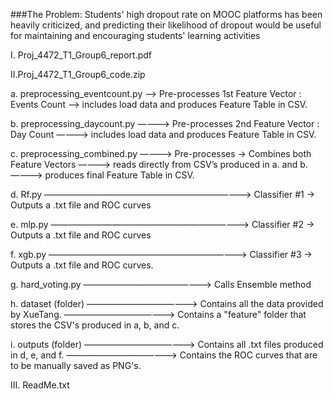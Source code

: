 ###The Problem: Students' high dropout rate on MOOC platforms has been heavily criticized, and predicting their likelihood of dropout would be useful for maintaining and encouraging students' learning activities

I. Proj_4472_T1_Group6_report.pdf

II.Proj_4472_T1_Group6_code.zip 

   a. preprocessing_eventcount.py ——> Pre-processes  1st Feature Vector : Events Count 
				  ——> includes load data and produces Feature Table in CSV.

   b. preprocessing_daycount.py ————> Pre-processes  2nd Feature Vector : Day Count 
			        ————> includes load data and produces Feature Table in CSV.

   c. preprocessing_combined.py ————> Pre-processes -> Combines both Feature Vectors 
			        ————> reads directly from CSV’s produced in a. and b.
				————> produces final Feature Table in CSV.

   d. Rf.py ————————————————————————> Classifier #1 -> Outputs a .txt file and ROC curves

   e. mlp.py ———————————————————————> Classifier #2 -> Outputs a .txt file and ROC curves

   f. xgb.py ———————————————————————> Classifier #3 -> Outputs a .txt file and ROC curves.

   g. hard_voting.py ———————————————> Calls Ensemble method

   h. dataset (folder) —————————————> Contains all the data provided by XueTang.
		       —————————————> Contains a "feature" folder that stores the CSV's produced in a, b, and c.

   i. outputs (folder) —————————————> Contains all .txt files produced in d, e, and f.
		       —————————————> Contains the ROC curves that are to be manually saved as PNG's.		      	

III. ReadMe.txt





